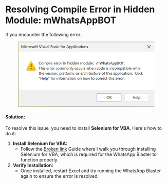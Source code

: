 # Resolving Compile Error in Hidden Module: mWhatsAppBOT

If you encounter the following error:

<figure><img src="../.gitbook/assets/image (21).png" alt=""><figcaption></figcaption></figure>

#### Solution:

To resolve this issue, you need to install **Selenium for VBA**. Here's how to do it:

1. **Install Selenium for VBA:**
   * Follow the [Broken link](broken-reference "mention") Guide where I walk you through installing Selenium for VBA, which is required for the WhatsApp Blaster to function properly.
2. **Verify Installation:**
   * Once installed, restart Excel and try running the WhatsApp Blaster again to ensure the error is resolved.
